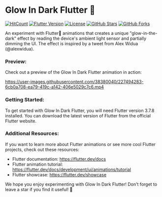 # Glow In Dark Flutter 🌟

[![HitCount](https://hits.dwyl.com/Harishwarrior/glow_in_dark_flutter.svg?style=flat-square)](http://hits.dwyl.com/Harishwarrior/glow_in_dark_flutter)
[![Flutter Version](https://img.shields.io/badge/flutter-3.7.8-blue.svg)](https://flutter.dev/)
[![License](https://img.shields.io/badge/license-MIT-green)](https://github.com/Harishwarrior/glow_in_dark_flutter/blob/main/LICENSE)
[![GitHub Stars](https://img.shields.io/github/stars/Harishwarrior/glow_in_dark_flutter)](https://github.com/Harishwarrior/glow_in_dark_flutter/stargazers)
[![GitHub Forks](https://img.shields.io/github/forks/Harishwarrior/glow_in_dark_flutter)](https://github.com/Harishwarrior/glow_in_dark_flutter/network/members)

An experiment with Flutter💙 animations that creates a unique "glow-in-the-dark" effect by reading the device's ambient light sensor and partially dimming the UI. The effect is inspired by a tweet from Alex Widua (@alexwidua).

### Preview:
Check out a preview of the Glow In Dark Flutter animation in action:

https://user-images.githubusercontent.com/38380040/227494283-6cb0a708-ea79-419c-a142-406e5029c7c6.mp4

### Getting Started:
To get started with Glow In Dark Flutter, you will need Flutter version 3.7.8 installed. You can download the latest version of Flutter from the official Flutter website.

### Additional Resources:
If you want to learn more about Flutter animations or see more cool Flutter projects, check out these resources:
- Flutter documentation: https://flutter.dev/docs
- Flutter animation tutorial: https://flutter.dev/docs/development/ui/animations/tutorial
- Flutter showcase: https://flutter.dev/showcase

We hope you enjoy experimenting with Glow In Dark Flutter! Don't forget to leave a star if you find it useful! 💫
